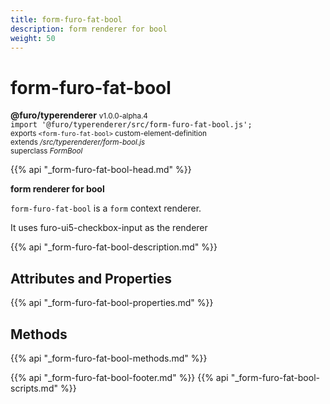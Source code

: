 ```yaml
---
title: form-furo-fat-bool
description: form renderer for bool
weight: 50
---
```


# form-furo-fat-bool
**@furo/typerenderer** <small>v1.0.0-alpha.4</small>
<br>`import '@furo/typerenderer/src/form-furo-fat-bool.js';`<small>
<br>exports `<form-furo-fat-bool>` custom-element-definition
<br>extends */src/typerenderer/form-bool.js*
<br>superclass *FormBool*</small>

{{% api "_form-furo-fat-bool-head.md" %}}

**form renderer for bool**

`form-furo-fat-bool` is a `form` context renderer.

It uses furo-ui5-checkbox-input as the renderer

{{% api "_form-furo-fat-bool-description.md" %}}


## Attributes and Properties
{{% api "_form-furo-fat-bool-properties.md" %}}



## Methods
{{% api "_form-furo-fat-bool-methods.md" %}}





{{% api "_form-furo-fat-bool-footer.md" %}}
{{% api "_form-furo-fat-bool-scripts.md" %}}
